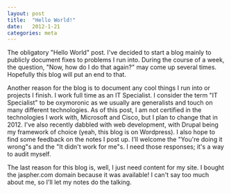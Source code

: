 ```yaml
---
layout: post
title:  "Hello World!"
date:   2012-1-21
categories: meta
---
```

The obligatory "Hello World" post. I've decided to start a blog mainly to publicly document fixes to problems I run into. During the course of a week, the question, "Now, how do I do that again?" may come up several times. Hopefully this blog will put an end to that.

Another reason for the blog is to document any cool things I run into or projects I finish. I work full time as an IT Specialist. I consider the term "IT Specialist" to be oxymoronic as we usually are generalists and touch on many different technologies. As of this post, I am not certified in the technologies I work with, Microsoft and Cisco, but I plan to change that in 2012. I've also recently dabbled with web development, with Drupal being my framework of choice (yeah, this blog is on Wordpress). I also hope to find some feedback on the notes I post up. I'll welcome the "You're doing it wrong"s and the "It didn't work for me"s. I need those responses; it's a way to audit myself.

The last reason for this blog is, well, I just need content for my site. I bought the jaspher.com domain because it was available! I can't say too much about me, so I'll let my notes do the talking.
